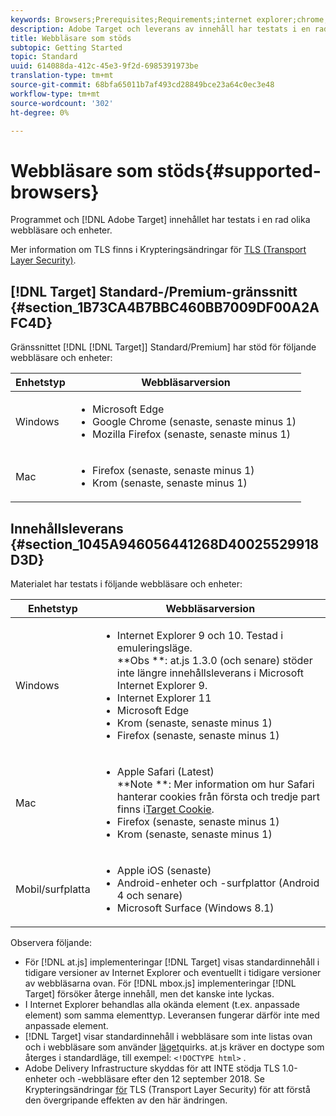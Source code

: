 ```yaml
---
keywords: Browsers;Prerequisites;Requirements;internet explorer;chrome;firefox;safari;android;surface
description: Adobe Target och leverans av innehåll har testats i en rad olika webbläsare och enheter.
title: Webbläsare som stöds
subtopic: Getting Started
topic: Standard
uuid: 614088da-412c-45e3-9f2d-6985391973be
translation-type: tm+mt
source-git-commit: 68bfa65011b7af493cd28849bce23a64c0ec3e48
workflow-type: tm+mt
source-wordcount: '302'
ht-degree: 0%

---
```



# Webbläsare som stöds{#supported-browsers}

Programmet och [!DNL Adobe Target] innehållet har testats i en rad olika webbläsare och enheter.

Mer information om TLS finns i Krypteringsändringar för [TLS (Transport Layer Security)](../../c-implementing-target/c-considerations-before-you-implement-target/tls-transport-layer-security-encryption.md#concept_CC1001E9D3AE4BABAF90B8311B0A6451).

## [!DNL Target] Standard-/Premium-gränssnitt {#section_1B73CA4B7BBC460BB7009DF00A2AFC4D}

Gränssnittet [!DNL [!DNL Target]] Standard/Premium] har stöd för följande webbläsare och enheter:

| Enhetstyp | Webbläsarversion |
|--- |--- |
| Windows | <ul><li>Microsoft Edge</li><li>Google Chrome (senaste, senaste minus 1)</li><li>Mozilla Firefox (senaste, senaste minus 1)</li></ul> |
| Mac | <ul><li>Firefox (senaste, senaste minus 1)</li><li>Krom (senaste, senaste minus 1)</li></ul> |

## Innehållsleverans {#section_1045A946056441268D40025529918D3D}

Materialet har testats i följande webbläsare och enheter:

| Enhetstyp | Webbläsarversion |
|--- |--- |
| Windows | <ul><li>Internet Explorer 9 och 10. Testad i emuleringsläge.<br>**Obs **: at.js 1.3.0 (och senare) stöder inte längre innehållsleverans i Microsoft Internet Explorer 9.</li><li>Internet Explorer 11</li><li>Microsoft Edge</li><li>Krom (senaste, senaste minus 1)</li><li>Firefox (senaste, senaste minus 1)</li></ul> |
| Mac | <ul><li>Apple Safari (Latest)<br>**Note **: Mer information om hur Safari hanterar cookies från första och tredje part finns i[Target Cookie](/help/c-implementing-target/c-implementing-target-for-client-side-web/t-mbox-download/cookie-behavior.md).</li><li>Firefox (senaste, senaste minus 1)</li><li>Krom (senaste, senaste minus 1)</li></ul> |
| Mobil/surfplatta | <ul><li>Apple iOS (senaste)</li><li>Android-enheter och -surfplattor (Android 4 och senare)</li><li>Microsoft Surface (Windows 8.1)</li></ul> |

Observera följande:

* För [!DNL at.js] implementeringar [!DNL Target] visas standardinnehåll i tidigare versioner av Internet Explorer och eventuellt i tidigare versioner av webbläsarna ovan. För [!DNL mbox.js] implementeringar [!DNL Target] försöker återge innehåll, men det kanske inte lyckas.
* I Internet Explorer behandlas alla okända element (t.ex. anpassade element) som samma elementtyp. Leveransen fungerar därför inte med anpassade element.
* [!DNL Target] visar standardinnehåll i webbläsare som inte listas ovan och i webbläsare som använder [läget](https://en.wikipedia.org/wiki/Quirks_mode)quirks. at.js kräver en doctype som återges i standardläge, till exempel: `<!DOCTYPE html>` .
* Adobe Delivery Infrastructure skyddas för att INTE stödja TLS 1.0-enheter och -webbläsare efter den 12 september 2018. Se Krypteringsändringar [för](../../c-implementing-target/c-considerations-before-you-implement-target/tls-transport-layer-security-encryption.md#concept_CC1001E9D3AE4BABAF90B8311B0A6451) TLS (Transport Layer Security) för att förstå den övergripande effekten av den här ändringen.
